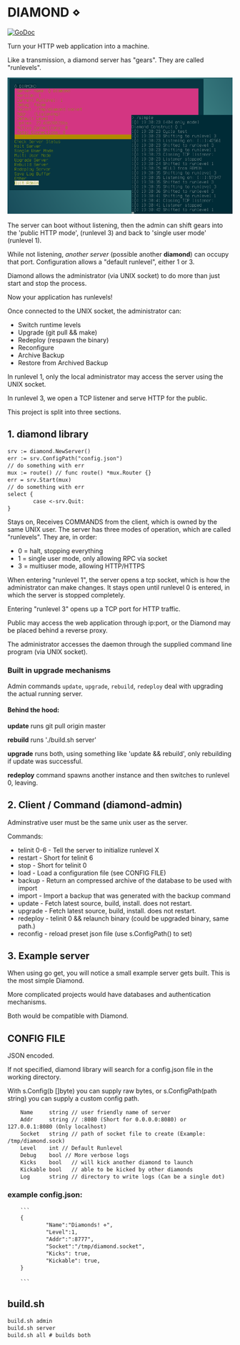 # DIAMOND ⋄

[![GoDoc](https://godoc.org/github.com/aerth/diamond/lib?status.svg)](https://godoc.org/github.com/aerth/diamond/lib)

Turn your HTTP web application into a machine.

Like a transmission, a diamond server has "gears". They are called "runlevels".

![Screenshot of both diamond-admin and diamond server](https://github.com/aerth/diamond/blob/master/diamond-screenshot.png?raw=true)

The server can boot without listening, then the admin can shift gears into the
        'public HTTP mode', (runlevel 3) and back to 'single user mode' (runlevel 1).

While not listening, *another server* (possible another **diamond**) can occupy that port.
Configuration allows a "default runlevel", either 1 or 3.


Diamond allows the administrator (via UNIX socket)
to do more than just start and stop the process.

Now your application has runlevels!

Once connected to the UNIX socket, the administrator can:

  * Switch runtime levels
  * Upgrade (git pull && make)
  * Redeploy (respawn the binary)
  * Reconfigure
  * Archive Backup
  * Restore from Archived Backup

In runlevel 1,
        only the local administrator may access the server using the UNIX socket.

In runlevel 3,
        we open a TCP listener and serve HTTP for the public.

This project is split into three sections.

## 1. diamond library

```
srv := diamond.NewServer()
err := srv.ConfigPath("config.json")
// do something with err
mux := route() // func route() *mux.Router {}
err = srv.Start(mux)
// do something with err
select {
        case <-srv.Quit:
}

```

Stays on, Receives COMMANDS from the client,
which is owned by the same UNIX user.
The server has three modes of operation, which
are called "runlevels". They are, in order:

  * 0 = halt, stopping everything
  * 1 = single user mode, only allowing RPC via socket
  * 3 = multiuser mode, allowing HTTP/HTTPS

When entering "runlevel 1", the server opens a
tcp socket, which is how the administrator can make changes.
It stays open until runlevel 0 is entered, in which the server
is stopped completely.

Entering "runlevel 3" opens up a TCP port for
HTTP traffic.

Public may access the web application through ip:port,
or the Diamond may be placed behind a reverse proxy.

The administrator accesses the daemon through
the supplied command line program (via UNIX socket).

### Built in upgrade mechanisms
Admin commands `update`, `upgrade`, `rebuild`, `redeploy` deal with upgrading
the actual running server.

#### Behind the hood:

**update** runs git pull origin master

**rebuild** runs './build.sh server'

**upgrade** runs both, using something like 'update && rebuild', only rebuilding if update was successful.

**redeploy** command spawns another instance and then switches to runlevel 0, leaving.


## 2. Client / Command (diamond-admin)

Adminstrative user must be the same unix user as the server.

Commands:

  * telinit 0-6 - Tell the server to initialize runlevel X
  * restart - Short for telinit 6
  * stop - Short for telinit 0
  * load - Load a configuration file (see CONFIG FILE)
  * backup - Return an compressed archive of the database to be used with import
  * import - Import a backup that was generated with the backup command
  * update - Fetch latest source, build, install. does not restart.
  * upgrade - Fetch latest source, build, install. does not restart.
  * redeploy - telinit 0 && relaunch binary (could be upgraded binary, same path.)
  * reconfig - reload preset json file (use s.ConfigPath() to set)



## 3. Example server

When using go get, you will notice a small example server gets built. This is the most simple Diamond.

More complicated projects would have databases and authentication mechanisms.

Both would be compatible with Diamond.

## CONFIG FILE

JSON encoded.

If not specified, diamond library will search for a config.json file in the working directory.

With s.Config(b []byte) you can supply raw bytes,
or s.ConfigPath(path string) you can supply a custom config path.

        Name     string // user friendly name of server
        Addr     string // :8080 (Short for 0.0.0.0:8080) or 127.0.0.1:8080 (Only localhost)
        Socket   string // path of socket file to create (Example: /tmp/diamond.sock)
        Level    int // Default Runlevel
        Debug    bool // More verbose logs
        Kicks    bool   // will kick another diamond to launch
        Kickable bool   // able to be kicked by other diamonds
        Log      string // directory to write logs (Can be a single dot)


### example config.json:
        ```
        {
                "Name":"Diamonds! ⋄",
                "Level":1,
                "Addr":":8777",
                "Socket":"/tmp/diamond.socket",
                "Kicks": true,
                "Kickable": true,
        }

        ```


## build.sh

```
build.sh admin
build.sh server
build.sh all # builds both
```
